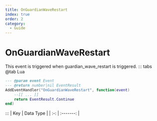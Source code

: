 ```yaml
---
title: OnGuardianWaveRestart
index: true
order: 2
category:
  - Guide
---
```


# OnGuardianWaveRestart
This event is triggered when guardian_wave_restart is triggered.
::: tabs
@tab Lua
```lua
--- @param event Event
--- @return number|nil EventResult
AddEventHandler("OnGuardianWaveRestart", function(event)
    --[[ ... ]]
    return EventResult.Continue
end)
```

:::
| Key | Data Type |
| :-: | :-------: |